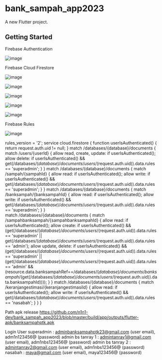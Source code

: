 # bank_sampah_app2023

A new Flutter project.

## Getting Started

Firebase Authentication

![image](https://github.com/n1n1-dev/bank_sampah_app2023/assets/30413833/92b930b6-02a9-48b5-88f7-1655de6d699f)


Firebase Cloud Firestore

![image](https://github.com/n1n1-dev/bank_sampah_app2023/assets/30413833/4230298c-8375-465c-9dc4-284cafdfea04)

![image](https://github.com/n1n1-dev/bank_sampah_app2023/assets/30413833/021ec10e-ef86-4574-9b88-36cb251d08d0)

![image](https://github.com/n1n1-dev/bank_sampah_app2023/assets/30413833/ce353216-3532-4486-8aaf-719546071d71)

![image](https://github.com/n1n1-dev/bank_sampah_app2023/assets/30413833/a09719f3-2d9d-42b6-a0c9-276b74ad61c2)

![image](https://github.com/n1n1-dev/bank_sampah_app2023/assets/30413833/577f784a-4eb1-40f1-9e95-3b750d06dcb7)


Firebase Rules

![image](https://github.com/n1n1-dev/bank_sampah_app2023/assets/30413833/8cefb700-90b5-4715-a304-06cd807bf4d0)

rules_version = '2';
service cloud.firestore {
  function userIsAuthenticated() {
    return request.auth.uid != null;
  }
  match /databases/{database}/documents {
    match /users/{userId} {
      allow read, create, update: if userIsAuthenticated();
      allow delete: if userIsAuthenticated() && get(/databases/$(database)/documents/users/$(request.auth.uid)).data.rules == 'superadmin';
    }
  }
  match /databases/{database}/documents {
    match /sampah/{sampahId} {
      allow read: if userIsAuthenticated();
      allow write: if userIsAuthenticated() && get(/databases/$(database)/documents/users/$(request.auth.uid)).data.rules == 'superadmin';
    }
  }
  match /databases/{database}/documents {
    match /banksampah/{banksampahId} {
      allow read: if userIsAuthenticated();
      allow write: if userIsAuthenticated() && get(/databases/$(database)/documents/users/$(request.auth.uid)).data.rules == 'superadmin';
    }
  }   
    match /databases/{database}/documents {
    match /sampahbanksampah/{sampahbanksampahId} {
      allow read: if userIsAuthenticated();
      allow create: if userIsAuthenticated() && (get(/databases/$(database)/documents/users/$(request.auth.uid)).data.rules == 'superadmin' || get(/databases/$(database)/documents/users/$(request.auth.uid)).data.rules == 'admin');
      allow update, delete: if userIsAuthenticated() && (get(/databases/$(database)/documents/users/$(request.auth.uid)).data.rules == 'superadmin' || (get(/databases/$(database)/documents/users/$(request.auth.uid)).data.rules == 'admin' && (resource.data.banksampahRef==/databases/$(database)/documents/banksampah/$(get(/databases/$(database)/documents/users/$(request.auth.uid)).data.banksampahId))));
    }
  }
  match /databases/{database}/documents {
    match /keranjangestimasi/{keranjangestimasiId} {
      allow read: if userIsAuthenticated();
      allow write: if userIsAuthenticated() && get(/databases/$(database)/documents/users/$(request.auth.uid)).data.rules == 'nasabah';
    }
  }
}


Path apk release
https://github.com/n1n1-dev/bank_sampah_app2023/blob/master/build/app/outputs/flutter-apk/banksampahptk.apk

Login User
superadmin : adminbanksampahptk23@gmail.com (user email), adm1n123456@ (password)
admin bs tanray 1 : admintanray1@gmail.com (user email), adm1nbs123456@ (password)
admin bs tanray 2 : admintanray2@gmail.com (user email), adm1nbs123456@ (password)
nasabah : maya@gmail.com (user email), maya123456@ (password)
